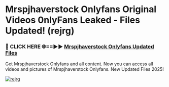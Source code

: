 # Mrspjhaverstock Onlyfans Original Videos 0nlyFans Leaked - Files Updated! (rejrg)

<h3>🔴 CLICK HERE 🌐==►► <a href="https://tinyurl.com/x26r9saj" rel="nofollow">Mrspjhaverstock Onlyfans Updated Files</a></h3>

Get Mrspjhaverstock Onlyfans and all content. Now you can access all videos and pictures of Mrspjhaverstock Onlyfans. New Updated Files 2025!

[![rejrg](https://i.imgur.com/LkgZPqh.gif)](https://tinyurl.com/x26r9saj)
